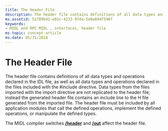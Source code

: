 ```yaml
---
title: The Header File
description: The header file contains definitions of all data types and operations declared in the IDL file, as well as all data types and operations declared in the files included with the \ include directive.
ms.assetid: 51789b42-e01c-4233-97da-5e0a044f596f
keywords:
- MIDL and RPC MIDL , interfaces, header file
ms.topic: concept-article
ms.date: 05/31/2018
---
```


# The Header File

The header file contains definitions of all data types and operations declared in the IDL file, as well as all data types and operations declared in the files included with the \#include directive. Data types from the files imported with the import directive are not replicated to the header file; instead the generated header file contains an include line to the H file generated from the imported file. The header file must be included by all application modules that call the defined operations, implement the defined operations, or manipulate the defined types.

The MIDL compiler switches [**/header**](-header.md) and [**/out**](-out.md) affect the header file.

 

 




